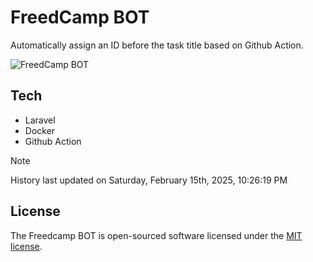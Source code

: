 # FreedCamp BOT

Automatically assign an ID before the task title based on Github Action.

![FreedCamp BOT](https://repository-images.githubusercontent.com/737932867/7d34798b-2680-471c-b089-a78a718d3d6a)

## Tech

- Laravel
- Docker
- Github Action

> [!NOTE]  
> History last updated on Saturday, February 15th, 2025, 10:26:19 PM

## License

The Freedcamp BOT is open-sourced software licensed under the [MIT license](https://opensource.org/licenses/MIT).
